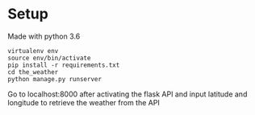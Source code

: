 # Setup

Made with python 3.6
```
virtualenv env
source env/bin/activate
pip install -r requirements.txt
cd the_weather
python manage.py runserver
```

Go to localhost:8000 after activating the flask API and input latitude and longitude to retrieve the weather from the API
